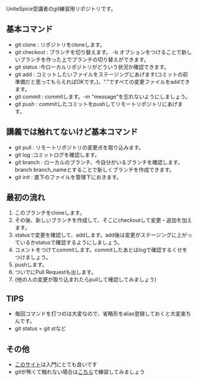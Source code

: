 UniteSpice受講者のgit練習用リポジトリです。

## 基本コマンド
- git clone : リポジトリをcloneします。
- git checkout : ブランチを切り替えます。 -b オプションをつけることで新しいブランチを作った上でブランチの切り替えができます。
- git status :今ローカルリポジトリがどういう状況か確認できます。
- git add : コミットしたいファイルをステージングにあげます(コミットの前準備だと思ってもらえればOKです。)。"."ですべての変更ファイルをaddできます。
- git commit : commitします。-m "message"を忘れないようにしましょう。
- git push : commitしたコミットをpushしてリモートリポジトリにあげます。

## 講義では触れてないけど基本コマンド
- git pull : リモートリポジトリの変更点を取り込みます。
- git log :コミットログを確認します。
- git branch : ローカルのブランチ、今自分がいるブランチを確認します。branch branch_nameとすることで新しくブランチを作成できます。
- git init : 直下のファイルを管理下におきます。

## 最初の流れ
1. このブランチをcloneします。
2. その後、新しいブランチを作成して、そこにcheckoutして変更・追加を加えます。
3. statusで変更を確認して、addします。add後は変更がステージングに上がっているかstatusで確認するようにしましょう。
4. コメントをつけてcommitします。commitしたあとはlogで確認するくせをつけましょう。
5. pushします。
6. ついでにPull Requestも出します。
7. (他の人の変更が取り込まれたらpullして確認してみましょう)

## TIPS
- 毎回コマンドを打つのは大変なので、省略形をalias登録しておくと大変楽ちんです。
- git status = git stなど


## その他
- [このサイト](https://backlog.com/ja/git-tutorial/)は入門にとても良いです
- gitが怖くて触れない場合は[こちら](https://learngitbranching.js.org/?locale=ja)で練習してみましょう
